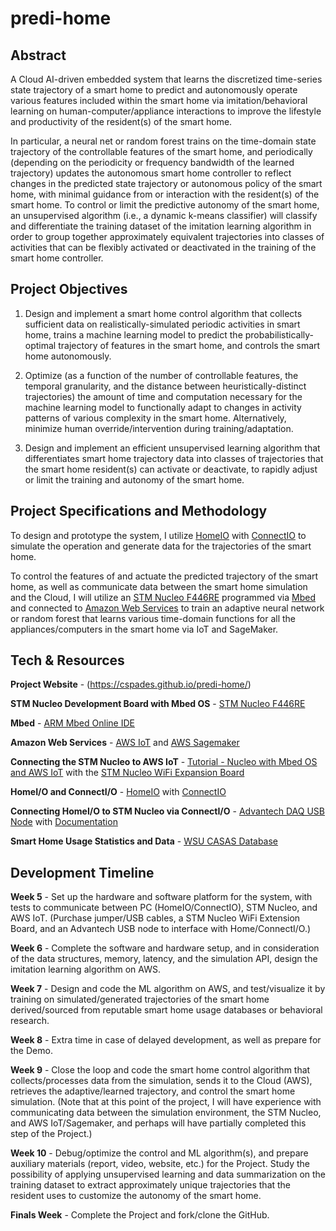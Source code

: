 # predi-home

## Abstract

A Cloud AI-driven embedded system that learns the discretized time-series state trajectory of a smart home to predict and autonomously operate various features included within the smart home via imitation/behavioral learning on human-computer/appliance interactions to improve the lifestyle and productivity of the resident(s) of the smart home.

In particular, a neural net or random forest trains on the time-domain state trajectory of the controllable features of the smart home, and periodically (depending on the periodicity or frequency bandwidth of the learned trajectory) updates the autonomous smart home controller to reflect changes in the predicted state trajectory or autonomous policy of the smart home, with minimal guidance from or interaction with the resident(s) of the smart home. To control or limit the predictive autonomy of the smart home, an unsupervised algorithm (i.e., a dynamic k-means classifier) will classify and differentiate the training dataset of the imitation learning algorithm in order to group together approximately equivalent trajectories into classes of activities that can be flexibly activated or deactivated in the training of the smart home controller.

## Project Objectives

1) Design and implement a smart home control algorithm that collects sufficient data on realistically-simulated periodic activities in smart home, trains a machine learning model to predict the probabilistically-optimal trajectory of features in the smart home, and controls the smart home autonomously.

2) Optimize (as a function of the number of controllable features, the temporal granularity, and the distance between heuristically-distinct trajectories) the amount of time and computation necessary for the machine learning model to functionally adapt to changes in activity patterns of various complexity in the smart home. Alternatively, minimize human override/intervention during training/adaptation.

3) Design and implement an efficient unsupervised learning algorithm that differentiates smart home trajectory data into classes of trajectories that the smart home resident(s) can activate or deactivate, to rapidly adjust or limit the training and autonomy of the smart home.

## Project Specifications and Methodology

To design and prototype the system, I utilize [HomeIO](https://realgames.co/home-io/) with [ConnectIO](https://docs.realgames.co/connectio/) to simulate the operation and generate data for the trajectories of the smart home.

To control the features of and actuate the predicted trajectory of the smart home, as well as communicate data between the smart home simulation and the Cloud, I will utilize an [STM Nucleo F446RE](https://www.st.com/content/st_com/en/products/evaluation-tools/product-evaluation-tools/mcu-mpu-eval-tools/stm32-mcu-mpu-eval-tools/stm32-nucleo-boards/nucleo-f446re.html#overview) programmed via [Mbed](https://www.mbed.com/en/) and connected to [Amazon Web Services](https://aws.amazon.com/) to train an adaptive neural network or random forest that learns various time-domain functions for all the appliances/computers in the smart home via IoT and SageMaker.

## Tech & Resources

**Project Website** - (https://cspades.github.io/predi-home/)

**STM Nucleo Development Board with Mbed OS** - [STM Nucleo F446RE](https://os.mbed.com/platforms/NUCLEO-L433RC-P/)

**Mbed** - [ARM Mbed Online IDE](https://www.mbed.com/en/)

**Amazon Web Services** - [AWS IoT](https://aws.amazon.com/iot-core/?hp=tile&so-exp=below) and [AWS Sagemaker](https://aws.amazon.com/sagemaker/?hp=tile&so-exp=below)

**Connecting the STM Nucleo to AWS IoT** - [Tutorial - Nucleo with Mbed OS and AWS IoT](https://github.com/Klika-Tech/nucleo-aws-iot-demo/blob/master/doc/NUCLEO.md) with the [STM Nucleo WiFi Expansion Board](https://www.digikey.com/product-detail/en/stmicroelectronics/X-NUCLEO-IDW04A1/497-17209-ND/7056814)

**HomeI/O and ConnectI/O** - [HomeIO](https://realgames.co/home-io/) with [ConnectIO](https://docs.realgames.co/connectio/)

**Connecting HomeI/O to STM Nucleo via ConnectI/O** - [Advantech DAQ USB Node](https://buy.advantech.com/I-O-Devices-Communication/USB-IO-Modules-Multifunction-USB-Modules/model-USB-4704-AE.htm) with [Documentation](https://docs.realgames.co/connectio/usb-4704/)

**Smart Home Usage Statistics and Data** - [WSU CASAS Database](http://casas.wsu.edu/datasets/)

## Development Timeline

**Week 5** - Set up the hardware and software platform for the system, with tests to communicate between PC (HomeIO/ConnectIO), STM Nucleo, and AWS IoT. (Purchase jumper/USB cables, a STM Nucleo WiFi Extension Board, and an Advantech USB node to interface with Home/ConnectI/O.)

**Week 6** - Complete the software and hardware setup, and in consideration of the data structures, memory, latency, and the simulation API, design the imitation learning algorithm on AWS.

**Week 7** - Design and code the ML algorithm on AWS, and test/visualize it by training on simulated/generated trajectories of the smart home derived/sourced from reputable smart home usage databases or behavioral research.

**Week 8** - Extra time in case of delayed development, as well as prepare for the Demo.

**Week 9** - Close the loop and code the smart home control algorithm that collects/processes data from the simulation, sends it to the Cloud (AWS), retrieves the adaptive/learned trajectory, and control the smart home simulation. (Note that at this point of the project, I will have experience with communicating data between the simulation environment, the STM Nucleo, and AWS IoT/Sagemaker, and perhaps will have partially completed this step of the Project.)

**Week 10** - Debug/optimize the control and ML algorithm(s), and prepare auxiliary materials (report, video, website, etc.) for the Project. Study the possibility of applying unsupervised learning and data summarization on the training dataset to extract approximately unique trajectories that the resident uses to customize the autonomy of the smart home.

**Finals Week** - Complete the Project and fork/clone the GitHub.
